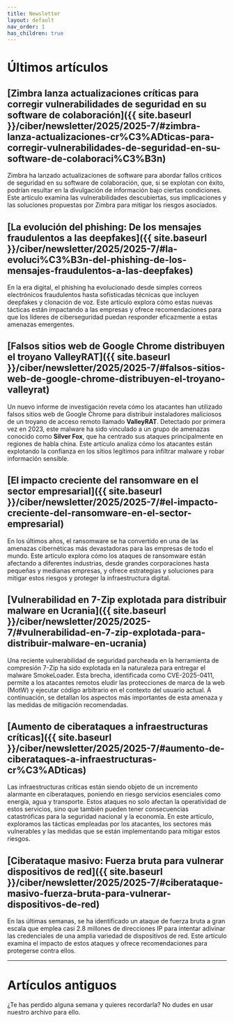 ```yaml
---
title: Newsletter
layout: default
nav_order: 1
has_children: true
---
```


# Últimos artículos

## [Zimbra lanza actualizaciones críticas para corregir vulnerabilidades de seguridad en su software de colaboración]({{ site.baseurl }}/ciber/newsletter/2025/2025-7/#zimbra-lanza-actualizaciones-cr%C3%ADticas-para-corregir-vulnerabilidades-de-seguridad-en-su-software-de-colaboraci%C3%B3n)

Zimbra ha lanzado actualizaciones de software para abordar fallos críticos de seguridad en su software de colaboración, que, si se explotan con éxito, podrían resultar en la divulgación de información bajo ciertas condiciones. Este artículo examina las vulnerabilidades descubiertas, sus implicaciones y las soluciones propuestas por Zimbra para mitigar los riesgos asociados.

## [La evolución del phishing: De los mensajes fraudulentos a las deepfakes]({{ site.baseurl }}/ciber/newsletter/2025/2025-7/#la-evoluci%C3%B3n-del-phishing-de-los-mensajes-fraudulentos-a-las-deepfakes)

En la era digital, el phishing ha evolucionado desde simples correos electrónicos fraudulentos hasta sofisticadas técnicas que incluyen deepfakes y clonación de voz. Este artículo explora cómo estas nuevas tácticas están impactando a las empresas y ofrece recomendaciones para que los líderes de ciberseguridad puedan responder eficazmente a estas amenazas emergentes.

## [Falsos sitios web de Google Chrome distribuyen el troyano ValleyRAT]({{ site.baseurl }}/ciber/newsletter/2025/2025-7/#falsos-sitios-web-de-google-chrome-distribuyen-el-troyano-valleyrat)

Un nuevo informe de investigación revela cómo los atacantes han utilizado falsos sitios web de Google Chrome para distribuir instaladores maliciosos de un troyano de acceso remoto llamado **ValleyRAT**. Detectado por primera vez en 2023, este malware ha sido vinculado a un grupo de amenazas conocido como **Silver Fox**, que ha centrado sus ataques principalmente en regiones de habla china. Este artículo analiza cómo los atacantes están explotando la confianza en los sitios legítimos para infiltrar malware y robar información sensible.

## [El impacto creciente del ransomware en el sector empresarial]({{ site.baseurl }}/ciber/newsletter/2025/2025-7/#el-impacto-creciente-del-ransomware-en-el-sector-empresarial)

En los últimos años, el ransomware se ha convertido en una de las amenazas cibernéticas más devastadoras para las empresas de todo el mundo. Este artículo explora cómo los ataques de ransomware están afectando a diferentes industrias, desde grandes corporaciones hasta pequeñas y medianas empresas, y ofrece estrategias y soluciones para mitigar estos riesgos y proteger la infraestructura digital.

## [Vulnerabilidad en 7-Zip explotada para distribuir malware en Ucrania]({{ site.baseurl }}/ciber/newsletter/2025/2025-7/#vulnerabilidad-en-7-zip-explotada-para-distribuir-malware-en-ucrania)

Una reciente vulnerabilidad de seguridad parcheada en la herramienta de compresión 7-Zip ha sido explotada en la naturaleza para entregar el malware SmokeLoader. Esta brecha, identificada como CVE-2025-0411, permite a los atacantes remotos eludir las protecciones de marca de la web (MotW) y ejecutar código arbitrario en el contexto del usuario actual. A continuación, se detallan los aspectos más importantes de esta amenaza y las medidas de mitigación recomendadas.

## [Aumento de ciberataques a infraestructuras críticas]({{ site.baseurl }}/ciber/newsletter/2025/2025-7/#aumento-de-ciberataques-a-infraestructuras-cr%C3%ADticas)

Las infraestructuras críticas están siendo objeto de un incremento alarmante en ciberataques, poniendo en riesgo servicios esenciales como energía, agua y transporte. Estos ataques no solo afectan la operatividad de estos servicios, sino que también pueden tener consecuencias catastróficas para la seguridad nacional y la economía. En este artículo, exploramos las tácticas empleadas por los atacantes, los sectores más vulnerables y las medidas que se están implementando para mitigar estos riesgos.

## [Ciberataque masivo: Fuerza bruta para vulnerar dispositivos de red]({{ site.baseurl }}/ciber/newsletter/2025/2025-7/#ciberataque-masivo-fuerza-bruta-para-vulnerar-dispositivos-de-red)

En las últimas semanas, se ha identificado un ataque de fuerza bruta a gran escala que emplea casi 2.8 millones de direcciones IP para intentar adivinar las credenciales de una amplia variedad de dispositivos de red. Este artículo examina el impacto de estos ataques y ofrece recomendaciones para protegerse contra ellos.

---

# Artículos antiguos

¿Te has perdido alguna semana y quieres recordarla? No dudes en usar nuestro archivo para ello.
